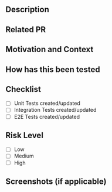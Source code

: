 ## Description

## Related PR

## Motivation and Context

## How has this been tested

## Checklist
- [ ] Unit Tests created/updated
- [ ] Integration Tests created/updated
- [ ] E2E Tests created/updated

## Risk Level
- [ ] Low
- [ ] Medium
- [ ] High

## Screenshots (if applicable)